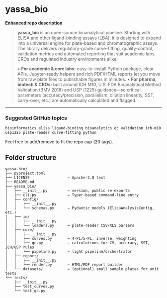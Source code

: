 # yassa_bio
**Enhanced repo description**

> **yassa_bio** is an open-source bioanalytical pipeline. Starting with ELISA and other ligand-binding assays (LBA), it is designed to expand into a universal engine for plate-based and chromatographic assays. The library delivers regulatory-grade curve-fitting, quality-control, validation metrics and automated reporting that suit academic labs, CROs and regulated industry environments alike.
>
> • **For academic & core labs:** easy-to-install Python package, clear APIs, Jupyter-ready helpers and rich PDF/HTML reports let you move from raw plate files to publishable figures in minutes.
> • **For pharma, biotech & CROs:** built around ICH M10, U.S. FDA Bioanalytical Method Validation (BMV 2018) and USP ⟨1225⟩ guidance—so critical parameters (accuracy/precision, parallelism, dilution linearity, SST, carry-over, etc.) are automatically calculated and flagged.

---

### Suggested GitHub topics

`bioinformatics elisa ligand-binding bioanalytics qc validation ich-m10 usp1225 plate-reader curve-fitting python`

Feel free to add/remove to fit the repo cap (20 tags).


## Folder structure

```
yassa-bio/
├── pyproject.toml
├── LICENSE                 ← Apache-2.0 text
├── README.md
├── yassa_bio/
│   ├── __init__.py         ← version, public re-exports
│   ├── cli.py              ← Typer-based command-line entry
│   ├── config/
│   │   ├── __init__.py
│   │   └── schemas.py      ← Pydantic models (ElisaAnalysisConfig, etc.)
│   ├── io/
│   │   ├── __init__.py
│   │   └── loaders.py      ← plate-reader CSV/XLS parsers
│   ├── core/
│   │   ├── __init__.py
│   │   ├── curves.py       ← 4-PL/5-PL, inverse, weighting
│   │   ├── qc.py           ← calculations for CV, accuracy, SST, ICH/USP rules
│   │   └── pipeline.py     ← light pipeline/orchestrator
│   ├── report/
│   │   ├── __init__.py
│   │   └── render.py       ← HTML/PDF report builder
│   └── datasets/           ← (optional) small sample plates for unit tests
└── tests/
    ├── __init__.py
    ├── test_curves.py
    └── test_qc.py
```
